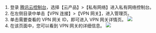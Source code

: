 1. 登录 [腾讯云控制台](https://console.cloud.tencent.com/)，选择【云产品】>【私有网络】进入私有网络控制台。
2. 在左侧目录中单击【VPN 连接】>【VPN 网关】，进入管理页。
3. 单击需要查看的 VPN 网关 ID，即可进入 VPN 网关详情页。
 ![](https://main.qcloudimg.com/raw/a971ba969614675ae87355433f85c398.png)
4. 在该页面中，您可以看到 VPN 网关的详细信息。
 ![](https://main.qcloudimg.com/raw/01fbd2dcee2e8f62408f56947ede1fb8.png)
